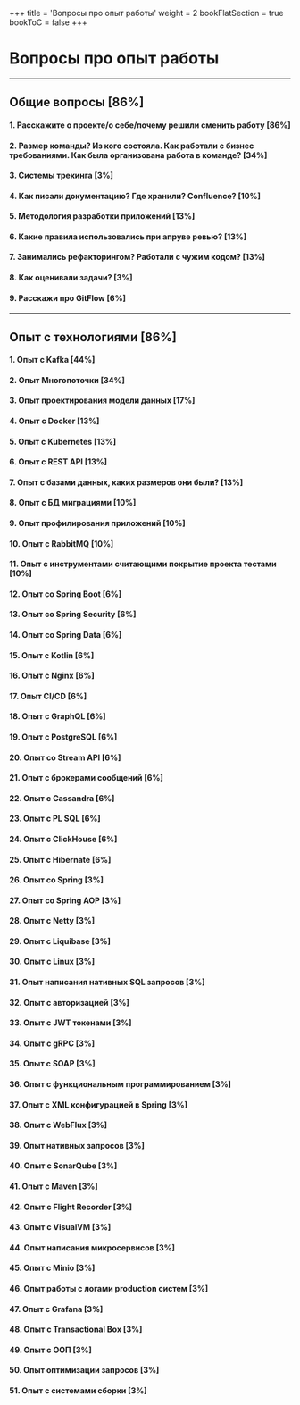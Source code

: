 +++
title = 'Вопросы про опыт работы'
weight = 2
bookFlatSection = true
bookToC = false
+++

# Вопросы про опыт работы

---
## Общие вопросы [86%]

#### 1. Расскажите о проекте/о себе/почему решили сменить работу [86%]
#### 2. Размер команды? Из кого состояла. Как работали с бизнес требованиями. Как была организована работа в команде? [34%]
#### 3. Системы трекинга [3%]
#### 4. Как писали документацию? Где хранили? Confluence? [10%]
#### 5. Методология разработки приложений [13%]
#### 6. Какие правила использовались при апруве ревью? [13%]
#### 7. Занимались рефакторингом? Работали с чужим кодом? [13%]
#### 8. Как оценивали задачи? [3%]
#### 9. Расскажи про GitFlow [6%]


---
## Опыт с технологиями [86%]

#### 1. Опыт с Kafka [44%]
#### 2. Опыт Многопоточки [34%]
#### 3. Опыт проектирования модели данных [17%]
#### 4. Опыт с Docker [13%]
#### 5. Опыт с Kubernetes [13%]
#### 6. Опыт с REST API [13%]
#### 7. Опыт с базами данных, каких размеров они были? [13%]
#### 8. Опыт с БД миграциями [10%]
#### 9. Опыт профилирования приложений [10%]
#### 10. Опыт с RabbitMQ [10%]
#### 11. Опыт с инструментами считающими покрытие проекта тестами [10%]
#### 12. Опыт со Spring Boot [6%]
#### 13. Опыт со Spring Security [6%]
#### 14. Опыт со Spring Data [6%]
#### 15. Опыт с Kotlin [6%]
#### 16. Опыт с Nginx [6%]
#### 17. Опыт CI/CD [6%]
#### 18. Опыт с GraphQL [6%]
#### 19. Опыт с PostgreSQL [6%]
#### 20. Опыт со Stream API [6%]
#### 21. Опыт с брокерами сообщений [6%]
#### 22. Опыт с Cassandra [6%]
#### 23. Опыт с PL SQL [6%]
#### 24. Опыт с ClickHouse [6%]
#### 25. Опыт с Hibernate [6%]
#### 26. Опыт со Spring [3%]
#### 27. Опыт со Spring AOP [3%]
#### 28. Опыт с Netty [3%]
#### 29. Опыт с Liquibase [3%]
#### 30. Опыт с Linux [3%]
#### 31. Опыт написания нативных SQL запросов [3%]
#### 32. Опыт с авторизацией [3%]
#### 33. Опыт с JWT токенами [3%]
#### 34. Опыт с gRPC [3%]
#### 35. Опыт с SOAP [3%]
#### 36. Опыт с функциональным программированием [3%]
#### 37. Опыт с XML конфигурацией в Spring [3%]
#### 38. Опыт с WebFlux [3%]
#### 39. Опыт нативных запросов [3%]
#### 40. Опыт с SonarQube [3%]
#### 41. Опыт с Maven [3%]
#### 42. Опыт с Flight Recorder [3%]
#### 43. Опыт с VisualVM [3%]
#### 44. Опыт написания микросервисов [3%]
#### 45. Опыт с Minio [3%]
#### 46. Опыт работы с логами production систем [3%]
#### 47. Опыт с Grafana [3%]
#### 48. Опыт с Transactional Box [3%]
#### 49. Опыт с ООП [3%]
#### 50. Опыт оптимизации запросов [3%]
#### 51. Опыт с системами сборки [3%]